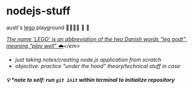 # nodejs-stuff

austi's [lego](https://barossa.coop/benefits-of-lego-play/#:~:text=Lego%20teaches%20various%20soft%20skills,give%20Lego%20a%20second%20thought.) playground 🐾🤸‍♂️🎢 🐥 🍟

<em>[The name 'LEGO' is an abbreviation of the two Danish words “leg godt”, meaning “play well” ☁️](https://www.lego.com/en-us/aboutus/lego-group/the-lego-group-history/#:~:text=The%20name%20'LEGO'%20is%20an,a%20grandchild%20of%20the%20founder.)</em>

* just taking notes/creating node.js application from scratch
* objective: practice "under the hood" theory/technical stuff in case

#### <em> 💡 *note to self: run `git init` within terminal to initialize repository</em>

